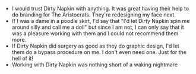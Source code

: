 - I would trust Dirty Napkin with anything. It was great having their help to do branding for The Aristocrats. They're redesigning my face next.
- If I was a dame in a poodle skirt, I'd say that "I'd let Dirty Napkin spin me around silly and call me a doll" but since I am not, I can only say that it was a pleasure working with them and I could not recommend them more.
- If Dirty Napkin did surgery as good as they do graphic design, I'd let them do a bypass procedure on me. I don't even need one. Just for the hell of it!
- Working with Dirty Napkin was nothing short of a waking nightmare